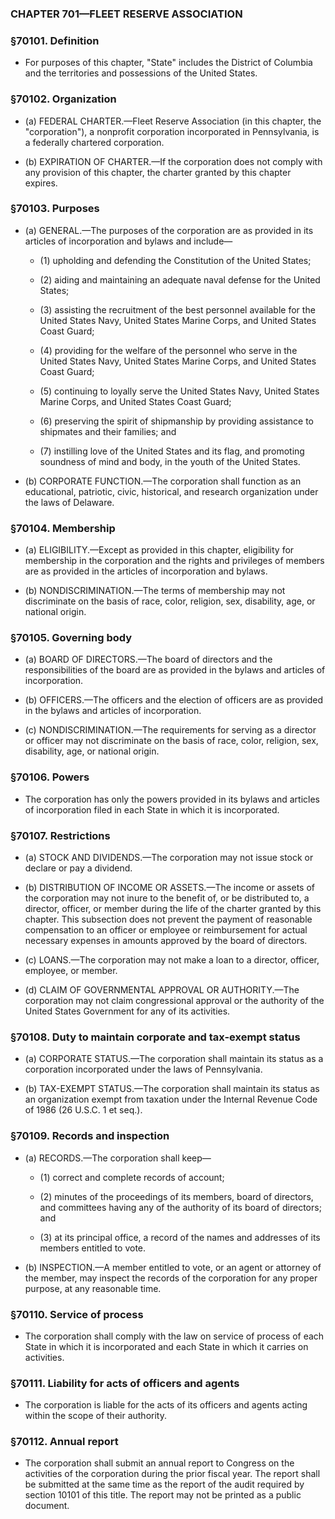 ### **CHAPTER 701—FLEET RESERVE ASSOCIATION**

### §70101. Definition
* For purposes of this chapter, "State" includes the District of Columbia and the territories and possessions of the United States.

### §70102. Organization
* (a) FEDERAL CHARTER.—Fleet Reserve Association (in this chapter, the "corporation"), a nonprofit corporation incorporated in Pennsylvania, is a federally chartered corporation.

* (b) EXPIRATION OF CHARTER.—If the corporation does not comply with any provision of this chapter, the charter granted by this chapter expires.

### §70103. Purposes
* (a) GENERAL.—The purposes of the corporation are as provided in its articles of incorporation and bylaws and include—

  * (1) upholding and defending the Constitution of the United States;

  * (2) aiding and maintaining an adequate naval defense for the United States;

  * (3) assisting the recruitment of the best personnel available for the United States Navy, United States Marine Corps, and United States Coast Guard;

  * (4) providing for the welfare of the personnel who serve in the United States Navy, United States Marine Corps, and United States Coast Guard;

  * (5) continuing to loyally serve the United States Navy, United States Marine Corps, and United States Coast Guard;

  * (6) preserving the spirit of shipmanship by providing assistance to shipmates and their families; and

  * (7) instilling love of the United States and its flag, and promoting soundness of mind and body, in the youth of the United States.


* (b) CORPORATE FUNCTION.—The corporation shall function as an educational, patriotic, civic, historical, and research organization under the laws of Delaware.

### §70104. Membership
* (a) ELIGIBILITY.—Except as provided in this chapter, eligibility for membership in the corporation and the rights and privileges of members are as provided in the articles of incorporation and bylaws.

* (b) NONDISCRIMINATION.—The terms of membership may not discriminate on the basis of race, color, religion, sex, disability, age, or national origin.

### §70105. Governing body
* (a) BOARD OF DIRECTORS.—The board of directors and the responsibilities of the board are as provided in the bylaws and articles of incorporation.

* (b) OFFICERS.—The officers and the election of officers are as provided in the bylaws and articles of incorporation.

* (c) NONDISCRIMINATION.—The requirements for serving as a director or officer may not discriminate on the basis of race, color, religion, sex, disability, age, or national origin.

### §70106. Powers
* The corporation has only the powers provided in its bylaws and articles of incorporation filed in each State in which it is incorporated.

### §70107. Restrictions
* (a) STOCK AND DIVIDENDS.—The corporation may not issue stock or declare or pay a dividend.

* (b) DISTRIBUTION OF INCOME OR ASSETS.—The income or assets of the corporation may not inure to the benefit of, or be distributed to, a director, officer, or member during the life of the charter granted by this chapter. This subsection does not prevent the payment of reasonable compensation to an officer or employee or reimbursement for actual necessary expenses in amounts approved by the board of directors.

* (c) LOANS.—The corporation may not make a loan to a director, officer, employee, or member.

* (d) CLAIM OF GOVERNMENTAL APPROVAL OR AUTHORITY.—The corporation may not claim congressional approval or the authority of the United States Government for any of its activities.

### §70108. Duty to maintain corporate and tax-exempt status
* (a) CORPORATE STATUS.—The corporation shall maintain its status as a corporation incorporated under the laws of Pennsylvania.

* (b) TAX-EXEMPT STATUS.—The corporation shall maintain its status as an organization exempt from taxation under the Internal Revenue Code of 1986 (26 U.S.C. 1 et seq.).

### §70109. Records and inspection
* (a) RECORDS.—The corporation shall keep—

  * (1) correct and complete records of account;

  * (2) minutes of the proceedings of its members, board of directors, and committees having any of the authority of its board of directors; and

  * (3) at its principal office, a record of the names and addresses of its members entitled to vote.


* (b) INSPECTION.—A member entitled to vote, or an agent or attorney of the member, may inspect the records of the corporation for any proper purpose, at any reasonable time.

### §70110. Service of process
* The corporation shall comply with the law on service of process of each State in which it is incorporated and each State in which it carries on activities.

### §70111. Liability for acts of officers and agents
* The corporation is liable for the acts of its officers and agents acting within the scope of their authority.

### §70112. Annual report
* The corporation shall submit an annual report to Congress on the activities of the corporation during the prior fiscal year. The report shall be submitted at the same time as the report of the audit required by section 10101 of this title. The report may not be printed as a public document.